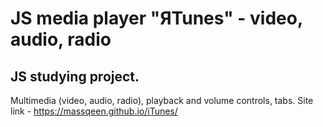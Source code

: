 # JS media player "ЯTunes" - video, audio, radio

## JS studying project. 
Multimedia (video, audio, radio), playback and volume controls, tabs.
Site link - https://massqeen.github.io/iTunes/



